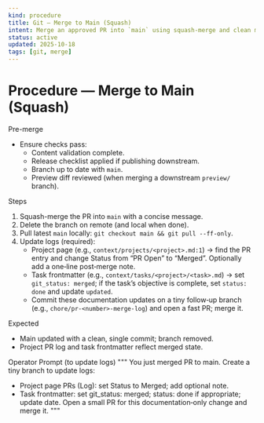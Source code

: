 ```yaml
---
kind: procedure
title: Git — Merge to Main (Squash)
intent: Merge an approved PR into `main` using squash-merge and clean messages
status: active
updated: 2025-10-18
tags: [git, merge]
---
```


# Procedure — Merge to Main (Squash)

Pre-merge
- Ensure checks pass:
  - Content validation complete.
  - Release checklist applied if publishing downstream.
  - Branch up to date with `main`.
  - Preview diff reviewed (when merging a downstream `preview/` branch).

Steps
1) Squash-merge the PR into `main` with a concise message.
2) Delete the branch on remote (and local when done).
3) Pull latest `main` locally: `git checkout main && git pull --ff-only`.
4) Update logs (required):
   - Project page (e.g., `context/projects/<project>.md:1`) → find the PR entry and change Status from “PR Open” to “Merged”. Optionally add a one‑line post‑merge note.
   - Task frontmatter (e.g., `context/tasks/<project>/<task>.md`) → set `git_status: merged`; if the task’s objective is complete, set `status: done` and update `updated`.
   - Commit these documentation updates on a tiny follow‑up branch (e.g., `chore/pr-<number>-merge-log`) and open a fast PR; merge it.

Expected
- Main updated with a clean, single commit; branch removed.
 - Project PR log and task frontmatter reflect merged state.

Operator Prompt (to update logs)
"""
You just merged PR <number> to main.
Create a tiny branch to update logs:
- Project page PRs (Log): set Status to Merged; add optional note.
- Task frontmatter: set git_status: merged; status: done if appropriate; update date.
Open a small PR for this documentation‑only change and merge it.
"""
